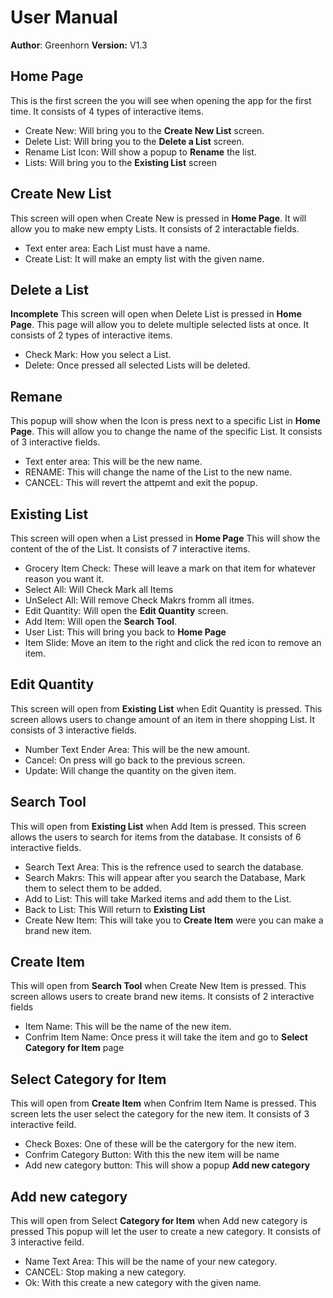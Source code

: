 # User Manual

**Author**: Greenhorn
**Version:** V1.3

## Home Page

This is the first screen the you will see when opening the app for the first time.
It consists of 4 types of interactive items.

- Create New: Will bring you to the **Create New List** screen.
- Delete List: Will bring you to the **Delete a List** screen.
- Rename List Icon: Will show a popup to **Rename** the list.
- Lists: Will bring you to the **Existing List** screen

## Create New List

This screen will open when Create New is pressed in **Home Page**.
It will allow you to make new empty Lists.
It consists of 2 interactable fields.

- Text enter area: Each List must have a name.
- Create List: It will make an empty list with the given name.

## Delete a List

**Incomplete**
This screen will open when Delete List is pressed in **Home Page**.
This page will allow you to delete multiple selected lists at once. 
It consists of 2 types of interactive items.

- Check Mark: How you select a List.
- Delete: Once pressed all selected Lists will be deleted.

## Remane 

This popup will show when the Icon is press next to a specific List in **Home Page**.
This will allow you to change the name of the specific List.
It consists of 3 interactive fields.

- Text enter area: This will be the new name.
- RENAME: This will change the name of the List to the new name.
- CANCEL: This will revert the attpemt and exit the popup.

## Existing List

This screen will open when a List pressed in **Home Page**
This will show the content of the of the List.
It consists of 7 interactive items.

- Grocery Item Check: These will leave a mark on that item for whatever reason you want it.
- Select All: Will Check Mark all Items
- UnSelect All: Will remove Check Makrs fromm all itmes.
- Edit Quantity: Will open the **Edit Quantity** screen.
- Add Item: Will open the **Search Tool**.
- User List: This will bring you back to **Home Page**
- Item Slide: Move an item to the right and click the red icon to remove an item.

## Edit Quantity 


This screen will open from **Existing List** when Edit Quantity is pressed.
This screen allows users to change amount of an item in there shopping List.
It consists of 3 interactive fields.

- Number Text Ender Area: This will be the new amount.
- Cancel: On press will go back to the previous screen.
- Update: Will change the quantity on the given item.

## Search Tool

This will open from **Existing List** when Add Item is pressed.
This screen allows the users to search for items from the database.
It consists of 6 interactive fields.

- Search Text Area: This is the refrence used to search the database.
- Search Makrs: This will appear after you search the Database, Mark them to select them to be added.
- Add to List: This will take Marked items and add them to the List.
- Back to List: This Will return to **Existing List**
- Create New Item: This will take you to **Create Item** were you can make a brand new item.
  
## Create Item

This will open from **Search Tool** when Create New Item is pressed.
This screen allows users to create brand new items.
It consists of 2 interactive fields

- Item Name: This will be the name of the new item.
- Confrim Item Name: Once press it will take the item and go to **Select Category for Item** page

## Select Category for Item

This will open from **Create Item** when Confrim Item Name is pressed.
This screen lets the user select the category for the new item.
It consists of 3 interactive feild.

- Check Boxes: One of these will be the catergory for the new item.
- Confrim Category Button: With this the new item will be name
- Add new category button: This will show a popup **Add new category**
  
## Add new category

This will open from Select **Category for Item** when Add new category is pressed
This popup will let the user to create a new category.
It consists of 3 interactive feild.

- Name Text Area: This will be the name of your new category.
- CANCEL: Stop making a new category.
- Ok: With this create a new category with the given name.